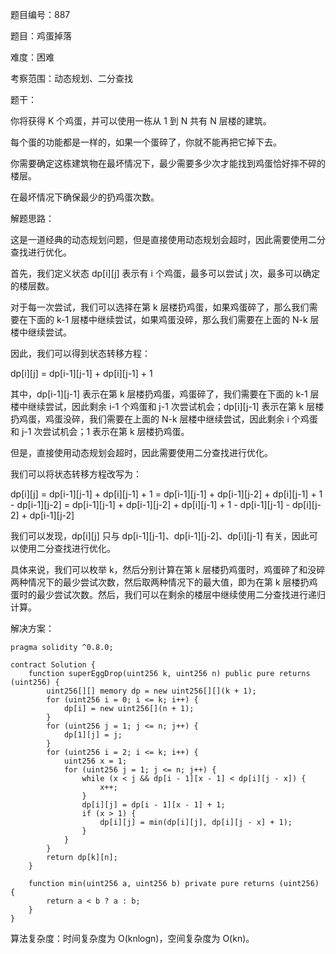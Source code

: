 题目编号：887

题目：鸡蛋掉落

难度：困难

考察范围：动态规划、二分查找

题干：

你将获得 K 个鸡蛋，并可以使用一栋从 1 到 N 共有 N 层楼的建筑。

每个蛋的功能都是一样的，如果一个蛋碎了，你就不能再把它掉下去。

你需要确定这栋建筑物在最坏情况下，最少需要多少次才能找到鸡蛋恰好摔不碎的楼层。

在最坏情况下确保最少的扔鸡蛋次数。

解题思路：

这是一道经典的动态规划问题，但是直接使用动态规划会超时，因此需要使用二分查找进行优化。

首先，我们定义状态 dp[i][j] 表示有 i 个鸡蛋，最多可以尝试 j 次，最多可以确定的楼层数。

对于每一次尝试，我们可以选择在第 k 层楼扔鸡蛋，如果鸡蛋碎了，那么我们需要在下面的 k-1 层楼中继续尝试，如果鸡蛋没碎，那么我们需要在上面的 N-k 层楼中继续尝试。

因此，我们可以得到状态转移方程：

dp[i][j] = dp[i-1][j-1] + dp[i][j-1] + 1

其中，dp[i-1][j-1] 表示在第 k 层楼扔鸡蛋，鸡蛋碎了，我们需要在下面的 k-1 层楼中继续尝试，因此剩余 i-1 个鸡蛋和 j-1 次尝试机会；dp[i][j-1] 表示在第 k 层楼扔鸡蛋，鸡蛋没碎，我们需要在上面的 N-k 层楼中继续尝试，因此剩余 i 个鸡蛋和 j-1 次尝试机会；1 表示在第 k 层楼扔鸡蛋。

但是，直接使用动态规划会超时，因此需要使用二分查找进行优化。

我们可以将状态转移方程改写为：

dp[i][j] = dp[i-1][j-1] + dp[i][j-1] + 1
         = dp[i-1][j-1] + dp[i-1][j-2] + dp[i][j-1] + 1 - dp[i-1][j-2]
         = dp[i-1][j-1] + dp[i-1][j-2] + dp[i][j-1] + 1 - dp[i-1][j-1] - dp[i][j-2] + dp[i-1][j-2]

我们可以发现，dp[i][j] 只与 dp[i-1][j-1]、dp[i-1][j-2]、dp[i][j-1] 有关，因此可以使用二分查找进行优化。

具体来说，我们可以枚举 k，然后分别计算在第 k 层楼扔鸡蛋时，鸡蛋碎了和没碎两种情况下的最少尝试次数，然后取两种情况下的最大值，即为在第 k 层楼扔鸡蛋时的最少尝试次数。然后，我们可以在剩余的楼层中继续使用二分查找进行递归计算。

解决方案：

```solidity
pragma solidity ^0.8.0;

contract Solution {
    function superEggDrop(uint256 k, uint256 n) public pure returns (uint256) {
        uint256[][] memory dp = new uint256[][](k + 1);
        for (uint256 i = 0; i <= k; i++) {
            dp[i] = new uint256[](n + 1);
        }
        for (uint256 j = 1; j <= n; j++) {
            dp[1][j] = j;
        }
        for (uint256 i = 2; i <= k; i++) {
            uint256 x = 1;
            for (uint256 j = 1; j <= n; j++) {
                while (x < j && dp[i - 1][x - 1] < dp[i][j - x]) {
                    x++;
                }
                dp[i][j] = dp[i - 1][x - 1] + 1;
                if (x > 1) {
                    dp[i][j] = min(dp[i][j], dp[i][j - x] + 1);
                }
            }
        }
        return dp[k][n];
    }

    function min(uint256 a, uint256 b) private pure returns (uint256) {
        return a < b ? a : b;
    }
}
```

算法复杂度：时间复杂度为 O(knlogn)，空间复杂度为 O(kn)。